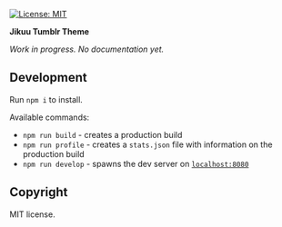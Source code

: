 [![License: MIT](https://img.shields.io/badge/License-MIT-yellow.svg)](https://opensource.org/licenses/MIT)

**Jikuu Tumblr Theme**

*Work in progress. No documentation yet.*

## Development

Run `npm i` to install.

Available commands:

* `npm run build` - creates a production build
* `npm run profile` - creates a `stats.json` file with information on the production build
* `npm run develop` - spawns the dev server on [`localhost:8080`](http://localhost:8080/)

## Copyright

MIT license.
